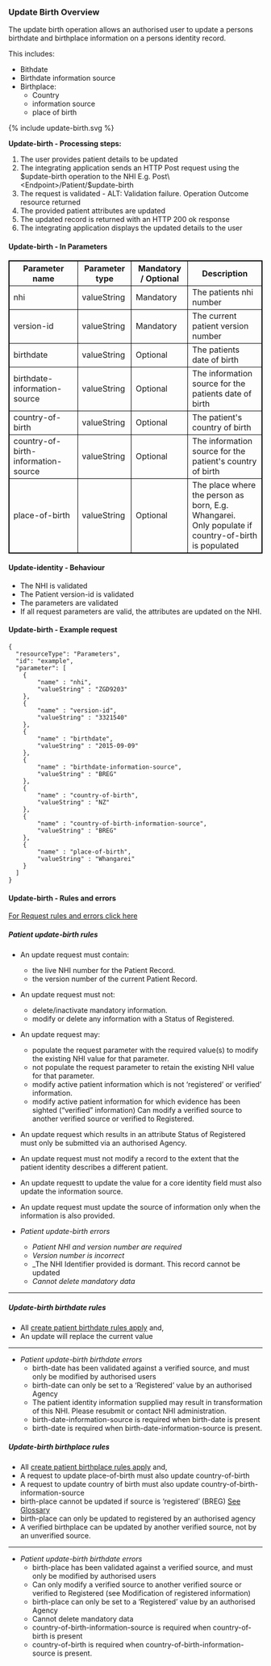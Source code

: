 

### Update Birth Overview

The update birth operation allows an authorised user to update a persons birthdate and birthplace information on a persons identity record.

This includes:
* Bithdate
* Birthdate information source
* Birthplace:
  * Country
  * information source
  * place of birth
  

<div>
{% include update-birth.svg %}
</div>

**Update-birth - Processing steps:**

1. The user provides patient details to be updated
2. The integrating application sends an HTTP Post request using the $update-birth operation to the NHI E.g. Post\<Endpoint>/Patient/$update-birth
3. The request is validated - ALT: Validation failure. Operation Outcome resource returned
4. The provided patient attributes are updated
5. The updated record is returned with an HTTP 200 ok response
6. The integrating application displays the updated details to the user


<h4>Update-birth - In Parameters</h4>
<table>
<style>
table, th, td {
  border: 1px solid black;
  border-collapse: collapse;
}
</style>
<tr><th> Parameter name </th>
<th> Parameter type </th>
<th> Mandatory / Optional </th>
<th> Description </th></tr>

<tr><td> nhi </td>
<td> valueString </td>
<td> Mandatory </td>
<td> The patients nhi number </td></tr>

<tr><td> version-id </td>
<td> valueString </td>
<td> Mandatory </td>
<td> The current patient version number </td></tr>

<tr><td> birthdate </td>
<td> valueString </td>
<td> Optional </td>
<td> The patients date of birth </td></tr>

<tr><td> birthdate-information-source </td>
<td> valueString </td>
<td> Optional </td>
<td> The information source for the patients date of birth </td></tr>

<tr><td> country-of-birth </td>
<td> valueString </td>
<td> Optional </td>
<td> The patient's country of birth </td></tr>

<tr><td> country-of-birth-information-source </td>
<td> valueString </td>
<td> Optional </td>
<td> The information source for the patient's country of birth </td></tr>

<tr><td> place-of-birth </td>
<td> valueString </td>
<td> Optional </td>
<td> The place where the person as born, E.g. Whangarei. <br /> Only populate if country-of-birth is populated </td></tr>
</table>

#### Update-identity - Behaviour
  * The NHI is validated
  * The Patient version-id is validated
  * The parameters are validated
  * If all request parameters are valid, the attributes are updated on the NHI.


#### Update-birth - Example request

```  
{
  "resourceType": "Parameters",
  "id": "example",
  "parameter": [
    {
        "name" : "nhi",
        "valueString" : "ZGD9203"
    },
    {
        "name" : "version-id",
        "valueString" : "3321540"
    },
    {
        "name" : "birthdate",
        "valueString" : "2015-09-09" 
    },
    {
        "name" : "birthdate-information-source",
        "valueString" : "BREG" 
    },
    {
        "name" : "country-of-birth",
        "valueString" : "NZ" 
    },
    {
        "name" : "country-of-birth-information-source",
        "valueString" : "BREG" 
    },
    {
        "name" : "place-of-birth",
        "valueString" : "Whangarei" 
    }
  ]
}

```

#### Update-birth - Rules and errors
  
[For Request rules and errors click here](/general.html#request-rules-and-errors)

##### Patient update-birth rules
  * An update request must contain:
    * the live NHI number for the Patient Record.
    * the version number of the current Patient Record.
  * An update request must not:
    * delete/inactivate mandatory information.
    * modify or delete any information with a Status of Registered.
  * An update request may:
    * populate the request parameter with the required value(s) to modify the existing NHI value for that parameter.
    * not populate the request parameter to retain the existing NHI value for that parameter.
    * modify active patient information which is not ‘registered’ or verified’ information.
    * modify active patient information for which evidence has been sighted (“verified” information) Can modify a verified source to another verified source or verified to Registered.
  * An update request which results in an attribute Status of Registered must only be submitted via an authorised Agency.
  * An update request must not modify a record to the extent that the patient identity describes a different patient.
  * An update requestt to update the value for a core identity field must also update the information source.
  * An update request must update the source of information only when the information is also provided.


* _Patient update-birth errors_
  * _Patient NHI and version number are required_
  * _Version number is incorrect_
  * _The NHI Identifier provided is dormant. This record cannot be updated
  * _Cannot delete mandatory data_

---

##### Update-birth birthdate rules
* All [create patient birthdate rules apply](/createPatient.html#create-patient-birthdate-rules) and,
* An update will replace the current value


---


* _Patient update-birth birthdate errors_
  * birth-date has been validated against a verified source, and must only be modified by authorised users
  * birth-date can only be set to a ‘Registered’ value by an authorised Agency
  * The patient identity information supplied may result in transformation of this NHI. Please resubmit or contact NHI administration.
  * birth-date-information-source is required when birth-date is present
  * birth-date is required when birth-date-information-source is present.



##### Update-birth birthplace rules
* All [create patient birthplace rules apply](/createPatient.html#create-patient-birthplace-rules) and,
* A request to update place-of-birth must also update country-of-birth
* A request to update country of birth must also update country-of-birth-information-source
* birth-place cannot be updated if source is ‘registered’ (BREG) [See Glossary](/glossary.html#birthplace-definitions)
* birth-place can only be updated to registered by an authorised agency
* A verified birthplace can be updated by another verified source, not by an unverified source.


---

  
* _Patient update-birth birthdate errors_
  * birth-place has been validated against a verified source, and must only be modified by authorised users
  * Can only modify a verified source to another verified source or verified to Registered (see Modification of registered information)
  * birth-place can only be set to a ‘Registered’ value by an authorised Agency
  * Cannot delete mandatory data
  * country-of-birth-information-source is required when country-of-birth is present
  * country-of-birth is required when country-of-birth-information-source is present.
  
